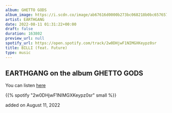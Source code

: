 ```yaml
---
album: GHETTO GODS
album_image: https://i.scdn.co/image/ab67616d0000b273bc068218b0bc65765722ddac
artist: EARTHGANG
date: 2022-08-11 01:31:22+00:00
draft: false
duration: 163802
preview_url: null
spotify_url: https://open.spotify.com/track/2w0DHjwF1NIMGXKeypz0sr
title: BILLI (feat. Future)
type: music
---
```



## EARTHGANG on the album GHETTO GODS

You can listen [here](https://open.spotify.com/track/2w0DHjwF1NIMGXKeypz0sr)

{{% spotify "2w0DHjwF1NIMGXKeypz0sr" small %}}

added on August 11, 2022